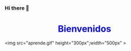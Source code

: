### Hi there 👋<h1 style="text-align: center;color: blue">Bienvenidos</h1>

<img src="aprende.gif" height="300px";width="500px" >










